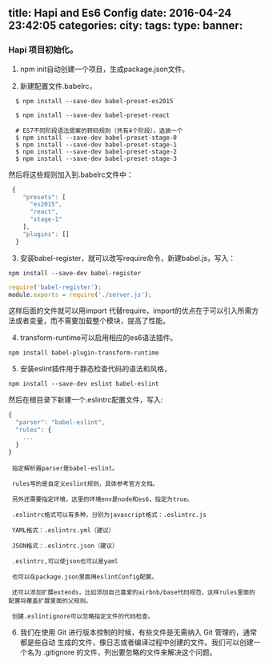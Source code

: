 title: Hapi and Es6 Config
date: 2016-04-24 23:42:05
categories:
city:
tags:
type:
banner:
---
### Hapi 项目初始化。

1. npm init自动创建一个项目，生成package.json文件。<!--more-->

2. 新建配置文件.babelrc，

```shell
  $ npm install --save-dev babel-preset-es2015

  $ npm install --save-dev babel-preset-react

  # ES7不同阶段语法提案的转码规则（共有4个阶段），选装一个
  $ npm install --save-dev babel-preset-stage-0
  $ npm install --save-dev babel-preset-stage-1
  $ npm install --save-dev babel-preset-stage-2
  $ npm install --save-dev babel-preset-stage-3
```

然后将这些规则加入到.babelrc文件中：

```js
 {
    "presets": [
      "es2015",
      "react",
      "stage-1"
    ],
    "plugins": []
  }
```

3. 安装babel-register，就可以改写require命令，新建babel.js，写入：

```
npm install --save-dev babel-register
```

```js
require('babel-register');
module.exports = require('./server.js');
```

这样后面的文件就可以用import 代替require，import的优点在于可以引入所需方法或者变量，而不需要加载整个模块，提高了性能。

4. transform-runtime可以启用相应的es6语法插件。

```shell
npm install babel-plugin-transform-runtime
```

5. 安装eslint插件用于静态检查代码的语法和风格，

```shell
npm install --save-dev eslint babel-eslint
```

然后在根目录下新建一个.eslintrc配置文件，写入:

```js
{
  "parser": "babel-eslint",
  "rules": {
    ...
  }
}
```
     指定解析器parser是babel-eslint。

     rules写的是自定义eslint规则，具体参考官方文档。

     另外还需要指定环境，这里的环境env是node和es6，指定为true。

     .eslintrc格式可以有多种，分别为javascript格式：.eslintrc.js

     YAML格式：.eslintrc.yml（建议）

     JSON格式：.eslintrc.json（建议）

     .eslintrc,可以使json也可以是yaml

     也可以在package.json里面用eslintConfig配置。

     还可以添加扩展extends，比如添加自己喜爱的airbnb/base代码规范，这样rules里面的配置将覆盖扩展里面的父规则。

     创建.eslintignore可以忽略指定文件的代码检查。

6. 我们在使用 Git 进行版本控制的时候，有些文件是无需纳入 Git 管理的，通常都是些自动 生成的文件，像日志或者编译过程中创建的文件。我们可以创建一个名为 .gitignore 的文件，列出要忽略的文件来解决这个问题。
